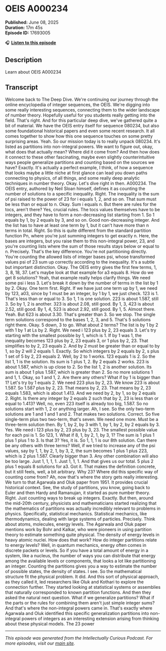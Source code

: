 # OEIS A000234

**Published:** June 08, 2025  
**Duration:** 17m 45s  
**Episode ID:** 17693005

🎧 **[Listen to this episode](https://intellectuallycurious.buzzsprout.com/2529712/episodes/17693005-oeis-a000234)**

## Description

Learn about OEIS A000234

## Transcript

Welcome back to The Deep Dive. We're continuing our journey through the online encyclopedia of integer sequences, the OEIS. We're digging into some really interesting sequences, connecting them to the wider landscape of number theory. Hopefully useful for you students really getting into the field. That's right. And for this particular deep dive, we've gathered quite a bit of material. We have the OEIS entry itself for sequence 080234, but also some foundational historical papers and even some recent research. It all comes together to show how this one sequence touches on some pretty surprising areas. Yeah. So our mission today is to really unpack 080234. It's listed as partitions into non-integral powers. We want to figure out, okay, what does that actually mean? Where did it come from? And then how does it connect to these other fascinating, maybe even slightly counterintuitive ways people generalize partitions and counting based on the sources we have? Exactly. It's actually a perfect example, I think, of how a sequence that looks maybe a little niche at first glance can lead you down paths connecting to physics, of all things, and some really deep analytic techniques in number theory. Okay. Let's dive right in then. A000234. The OEIS entry, authored by Neil Sloan himself, defines it as counting the number of solutions to a specific inequality. Right. The inequality is the sum of psi raised to the power of 23 for i equals 1, 2, and so on. That sum must be less than or equal to n. Okay. Sum i equals n. But there are rules for the tocs, aren't there? Yes, crucial rules. The tocs values themselves have to be integers, and they have to form a non-decreasing list starting from 1. So 1 equals by 1, by 2 equals by 3, and so on. Good non-decreasing integer. And the list has to have at least one term by 1, but it can't have more than n terms in total. Right. So this is quite different from the standard partition function Pn, where you're just summing integers to get exactly n. Here, the bases are integers, but you raise them to this non-integral power, 23, and you're counting lists where the sum of those results stays below or equal to n. Precisely. That's the key difference. You're not partitioning directly. You're counting the allowed lists of integer bases psi, whose transformed values psi of 23 sum up correctly according to the inequality. It's a subtle but important distinction. Okay. The OEIS entry gives the first few terms, 1, 3, 8, 18, 37. Let's maybe look at that example for a3 equals 8. How do we get 8 solutions? Yeah, that example really helps clarify things. We need some psi i less 3. Let's break it down by the number of terms in the list by 1 by 2. Okay. One term first. Right. If we have just one term up by 1, we need by 123, a03, since by 1 must be an integer, by 1 by 1, we just check. 123 is 1. That's less than or equal to 3. So 1, 1 is one solution. 223 is about 1.587, still 3. So by 1, 2 is another. 323 is about 2.08, still good. By 1, 3, 423 is about 2.52, still good. By 1, 4, 523 is about 2.92, still good. By 1, 5. Almost there. Yeah. But 623 is about 3.30. That's greater than 3. So we stop. The single term solutions correspond to the bases 1, 2, 3, and 5. That's 5 solutions right there. Okay. 5 down, 3 to go. What about 2 terms? The list is by 1 by 2 with 1 by 1 at Ls by 2. Right. We need i 123 plus by 2, 23 equals 3. Let's try starting with the smallest possible by 1, which is 1. If by 1 was 1, the inequality becomes 123 plus by 2, 23 equals 3, or 1 plus by 2, 23. That simplifies to by 2, 23 equals 2. And by 2 must be greater than or equal to by 1, so by 2 will 2 equals 1. Exactly. So which integers by 2 equals by 2, s plus 1 set of 5 by 2, 23 equals 2. Well, by 2 to 1 works. 123 equals 1 is 2. So the list 1, 1 is the solution. Its sum is 1 plus 1, 2. By 2 equals 2 works. 223 is about 1.587, which is up close to 2. So the list 1, 2 is another solution. Its sum is about 1 plus 1.587, which is greater than 2. So no more solutions 1 and 1, 1. Okay, so 1 and 1, 2. Are there any others? What if by 1 is bigger than 1? Let's try by 1 equals 2. We need 223 plus by 2, 23. We know 223 is about 1.587. So 1.587 plus by 2, 23. That means by 2, 23. That means by 2, 23 equals 1.583, which is about 1.413. And we need by 2, by 1, so by 2 equals 2. Right. Is there any integer by 2 equals 2 such that by 2, 23 is less than or equal to 1.413? Well, no, even 223 itself is already too big, 1.587. So no solutions start with 1, 2 or anything larger. Ah, I see. So the only two-term solutions are 1 and 1 and 1 and 2. That makes two solutions. Correct. So five single-term plus two two-term, that's seven. We need one more. Must be a three-term solution then. By 1, by 2, by 3 with 1, by 1, by 2, by 2 equals by 3. Yes. We need i 123 plus by 2, 23 plus by 3, 23. The smallest possible value for each psi is 1. So 123, 1. What if 8, 1, by 2, 1, by 3, 1? The sum is 1 plus 1 plus 1 plus 1 to 3. Is that 3? Yes, it is. So 1, 1, 1 is our 8th solution. Can there be any others with three terms? Well, if we tried to increase any of the psi values, say by 1, 1, by 2, 1, by 3, 2, the sum becomes 1 plus 1 plus 223, which is 2 plus 1.587. Clearly bigger than 3. Any other combination will also be too large. Just 1, 1, 1, 1. Just 1, 1, 1. And that gives us our total. 5 plus 2 plus 1 equals 8 solutions for a3. Got it. That makes the definition concrete, but it still feels, well, a bit arbitrary. Why 23? Where did this specific way of counting come from? Ah, now that's where the story gets really interesting. We turn to that Agarwala and Oluk paper from 1951. It provides crucial historical context. See, the study of partitions, you know, going back to Euler and then Hardy and Ramanujan, it started as pure number theory. Right. Just counting ways to break up integers. Exactly. But then, around the mid-20th century, physicists and mathematicians started realizing that the mathematics of partitions was actually incredibly relevant to problems in physics. Specifically, statistical mechanics. Statistical mechanics, like thermodynamics, dealing with large systems of particles. Precisely. Think about atoms, molecules, energy levels. The Agarwala and Oluk paper mentions work by Bohr and Kalkar, who were pioneers in using partition theory to estimate something quite physical. The density of energy levels in heavy atomic nuclei. How does that work? How do integer partitions relate to energy levels? Well, in quantum mechanics, energy often comes in discrete packets or levels. So if you have a total amount of energy in a system, like a nucleus, the number of ways you can distribute that energy among the available levels or components, that looks a lot like partitioning an integer. Counting the partitions gives you a way to estimate the number of possible states, the density of states. I see. So the mathematical structure fit the physical problem. It did. And this sort of physical approach, as they called it, led researchers like Oluk and Kothari to explore the connection further. They started looking at statistical systems or assemblies that naturally corresponded to known partition functions. And then they asked the natural next question. What if we generalize partitions? What if the parts or the rules for combining them aren't just simple integer sums? And that's where the non-integral powers came in. That's exactly where Agarwala and Oluk identified this specific generalization partitions into non-integral powers of integers as an interesting extension arising from thinking about these physical models. The 23 power

---
*This episode was generated from the Intellectually Curious Podcast. For more episodes, visit our [main site](https://intellectuallycurious.buzzsprout.com).*
